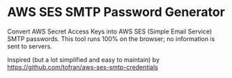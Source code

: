 # AWS SES SMTP Password Generator
Convert AWS Secret Access Keys into AWS SES (Simple Email Service) SMTP passwords. This tool runs 100% on the browser; no information is sent to servers.

Inspired (but a lot simplified and easy to maintain) by https://github.com/tofran/aws-ses-smtp-credentials

